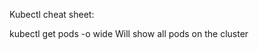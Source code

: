 
Kubectl cheat sheet:

kubectl get pods -o wide                                        Will show all pods on the cluster